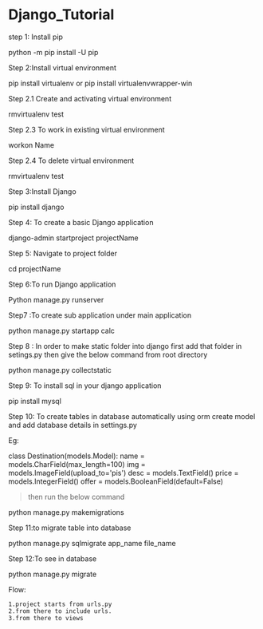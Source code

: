 # Django_Tutorial


step 1: Install pip

python -m pip install -U pip


Step 2:Install virtual environment

pip install virtualenv
		or
pip install virtualenvwrapper-win

Step 2.1 Create and activating virtual environment

rmvirtualenv test

Step 2.3 To work in existing virtual environment

workon Name

Step 2.4 To delete virtual environment

rmvirtualenv test

Step 3:Install Django

pip install django

Step 4: To create a basic Django application

django-admin startproject projectName

Step 5: Navigate to project folder

cd projectName

Step 6:To run Django application

Python manage.py runserver

Step7 :To create sub application under main application

python manage.py startapp calc

Step 8 : In order to make static folder into django first add that folder in setings.py then give the below command from root directory

python manage.py collectstatic

Step 9: To install sql in your django application

pip install mysql

Step 10: To create tables in database automatically using orm create model and add database details in settings.py

Eg:

class Destination(models.Model):
    name = models.CharField(max_length=100)
    img = models.ImageField(upload_to='pis')
    desc = models.TextField()
    price = models.IntegerField()
    offer = models.BooleanField(default=False)

>then run the below command

python manage.py makemigrations

Step 11:to migrate table into database 

python manage.py sqlmigrate app_name file_name

Step 12:To see in database

python manage.py migrate

Flow:
~~~~
1.project starts from urls.py
2.from there to include urls.
3.from there to views